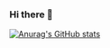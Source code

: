 ### Hi there 👋



[![Anurag's GitHub stats](https://github-readme-stats.vercel.app/api?username=arpitnath&count_private=true&theme=nord&show_icons=true&hide_border=true)](https://github.com/anuraghazra/github-readme-stats)


